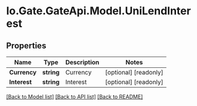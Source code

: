 
# Io.Gate.GateApi.Model.UniLendInterest

## Properties

Name | Type | Description | Notes
------------ | ------------- | ------------- | -------------
**Currency** | **string** | Currency | [optional] [readonly] 
**Interest** | **string** | Interest | [optional] [readonly] 

[[Back to Model list]](../README.md#documentation-for-models)
[[Back to API list]](../README.md#documentation-for-api-endpoints)
[[Back to README]](../README.md)
